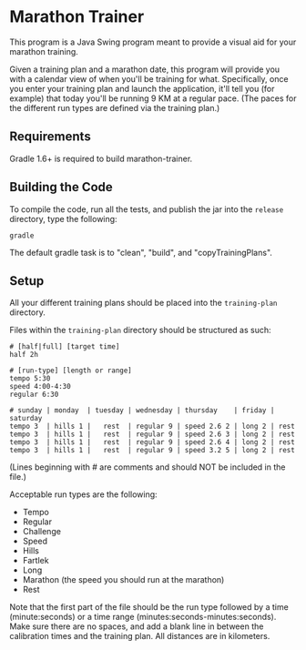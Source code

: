 Marathon Trainer
================

This program is a Java Swing program meant to provide a visual aid for your
marathon training.

Given a training plan and a marathon date, this program will provide you with
a calendar view of when you'll be training for what. Specifically, once you
enter your training plan and launch the application, it'll tell you (for
example) that today you'll be running 9 KM at a regular pace. (The paces for
the different run types are defined via the training plan.)

Requirements
--------------

Gradle 1.6+ is required to build marathon-trainer.

Building the Code
-----------------

To compile the code, run all the tests, and publish the jar into the `release`
directory, type the following:

    gradle

The default gradle task is to "clean", "build", and "copyTrainingPlans".

Setup
-----

All your different training plans should be placed into the `training-plan`
directory.

Files within the `training-plan` directory should be structured as such:

    # [half|full] [target time]
    half 2h

    # [run-type] [length or range]
    tempo 5:30
    speed 4:00-4:30
    regular 6:30

    # sunday | monday  | tuesday | wednesday | thursday    | friday | saturday
    tempo 3  | hills 1 |   rest  | regular 9 | speed 2.6 2 | long 2 | rest
    tempo 3  | hills 1 |   rest  | regular 9 | speed 2.6 3 | long 2 | rest
    tempo 3  | hills 1 |   rest  | regular 9 | speed 2.6 4 | long 2 | rest
    tempo 3  | hills 1 |   rest  | regular 9 | speed 3.2 5 | long 2 | rest

(Lines beginning with # are comments and should NOT be included in the file.)

Acceptable run types are the following:

  * Tempo
  * Regular
  * Challenge
  * Speed
  * Hills
  * Fartlek
  * Long
  * Marathon (the speed you should run at the marathon)
  * Rest

Note that the first part of the file should be the run type followed by a time
(minute:seconds) or a time range (minutes:seconds-minutes:seconds). Make sure
there are no spaces, and add a blank line in between the calibration times and
the training plan. All distances are in kilometers.

